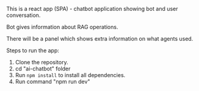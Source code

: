 This is a react app (SPA) - chatbot application showing bot and user conversation.

Bot gives information about  RAG operations.

There will be a panel which shows extra information on what agents used.

Steps to run the app:

1. Clone the repository.
2. cd "ai-chatbot" folder
3. Run `npm install` to install all dependencies.
4. Run command "npm run dev"
